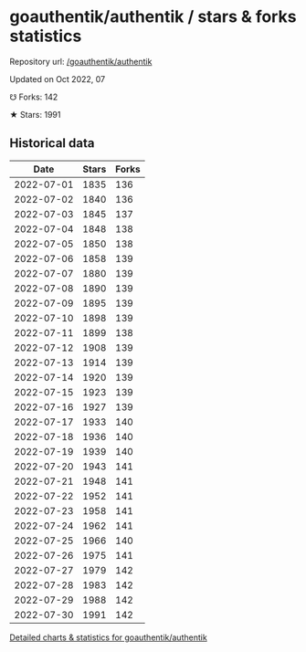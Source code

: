 # goauthentik/authentik / stars & forks statistics

Repository url: [/goauthentik/authentik](https://github.com/goauthentik/authentik)

Updated on Oct 2022, 07

☋ Forks: 142

★ Stars: 1991

## Historical data
| Date | Stars | Forks |
|------|-------|-------|
| 2022-07-01 | 1835 | 136 | 
| 2022-07-02 | 1840 | 136 | 
| 2022-07-03 | 1845 | 137 | 
| 2022-07-04 | 1848 | 138 | 
| 2022-07-05 | 1850 | 138 | 
| 2022-07-06 | 1858 | 139 | 
| 2022-07-07 | 1880 | 139 | 
| 2022-07-08 | 1890 | 139 | 
| 2022-07-09 | 1895 | 139 | 
| 2022-07-10 | 1898 | 139 | 
| 2022-07-11 | 1899 | 138 | 
| 2022-07-12 | 1908 | 139 | 
| 2022-07-13 | 1914 | 139 | 
| 2022-07-14 | 1920 | 139 | 
| 2022-07-15 | 1923 | 139 | 
| 2022-07-16 | 1927 | 139 | 
| 2022-07-17 | 1933 | 140 | 
| 2022-07-18 | 1936 | 140 | 
| 2022-07-19 | 1939 | 140 | 
| 2022-07-20 | 1943 | 141 | 
| 2022-07-21 | 1948 | 141 | 
| 2022-07-22 | 1952 | 141 | 
| 2022-07-23 | 1958 | 141 | 
| 2022-07-24 | 1962 | 141 | 
| 2022-07-25 | 1966 | 140 | 
| 2022-07-26 | 1975 | 141 | 
| 2022-07-27 | 1979 | 142 | 
| 2022-07-28 | 1983 | 142 | 
| 2022-07-29 | 1988 | 142 | 
| 2022-07-30 | 1991 | 142 | 


[Detailed charts & statistics for goauthentik/authentik](https://reviewgithub.com/rep/goauthentik/authentik)
